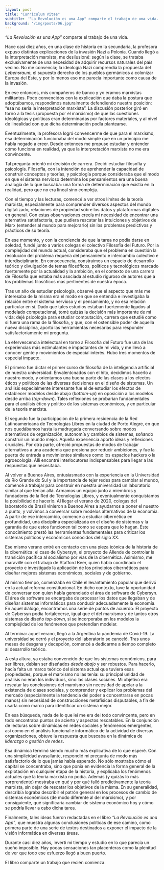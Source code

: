 ```yaml
---
layout: post
title: "Currículum Vitae"
subtitle: '"La Revolución es una App" comparte el trabajo de una vida.'
background: '/img/posts/06.jpg'
---
```


*“La Revolución es una App”* comparte el trabajo de una vida.

Hace casi diez años, en una clase de historia en la secundaria, la profesora expuso distintas explicaciones de la invasión Nazi a Polonia. Cuando llegó a la interpretación marxista, me desilusioné: según la clase, se trataba exclusivamente de una necesidad de adquirir recursos naturales del país vecino. No me convencía; la ideología Nazi comprendía la propuesta del *Lebensraum*, el supuesto derecho de los pueblos germánicos a colonizar Europa del Este, y por lo menos eso me parecía importante como causa de la invasión.

En ese entonces, mis compañeros de banco y yo éramos marxistas militantes. Poco convencidos con la explicación que daba la postura que adoptábamos, respondimos naturalmente defendiendo nuestra posición: “esa no sería la interpretación marxista”. La discusión posterior giró en torno a la tesis (propuesta por el marxismo) de que las cuestiones ideológicas y políticas eran determinadas por factores materiales, y al nivel de linealidad con que dicha determinación podía plantearse. 

Eventualmente, la profesora logró convencerme de que para el marxismo, esa determinación funcionaba del modo simple que en un principio me había negado a creer. Desde entonces me propuse estudiar y entender cómo funciona en realidad, ya que la interpretación marxista no me era convincente.

Tal pregunta orientó mi decisión de carrera. Decidí estudiar filosofía y psicología. Filosofía, con la intención de aprehender la capacidad de construir conceptos y teorías, y psicología porque consideraba que el modo en que el sistema nervioso determina los pensamientos era una buena analogía de lo que buscaba: una forma de determinación que existía en la realidad, pero que no era lineal sino compleja.

Con el tiempo y las lecturas, comencé a ver otros límites de la teoría marxista, especialmente para comprender diversos aspectos del mundo digitalizado, relaciones de propiedad sobre los datos y plataformas digitales en general. Con estas observaciones crecía mi necesidad de encontrar una alternativa satisfactoria, que pudiera rescatar las intuiciones y objetivos de Marx (entender al mundo para mejorarlo) sin los problemas predictivos y prácticos de su teoría.

En ese momento, y con la conciencia de que la tarea no podía darse en soledad, fundé junto a varios colegas el colectivo Filosofía del Futuro. Por la complejidad del mundo actual, consideraba que el problema en cuestión la resolución del problema requería del pensamiento e intercambio colectivo e interdisciplinario. En consecuencia, construimos un espacio de desarrollo teórico y divulgación de temas filosóficos, políticos y tecnológicos marcado fuertemente por la actualidad y la ambición, en el contexto de una carrera de Filosofía que estaba más asociada al estudio riguroso de autores que a los problemas filosóficos más pertinentes de nuestra época. 

Tras un año de estudiar psicología, observé que el aspecto que más me interesaba de la misma era el modo en que se entendía e investigaba la relación entre el sistema nervioso y el pensamiento, y no esa relación particular en sí. Dado que tales estudios estaban fuertemente ligados al modelado computacional, tomé quizás la decisión más importante de mi vida: dejé psicología para estudiar computación, carrera que estudié como si fuera una rama de la filosofía, y que, con el ostensible poder de aquella nueva disciplina, aportó las herramientas necesarias para responder satisfactoriamente mi pregunta.

La efervescencia intelectual en torno a Filosofía del Futuro fue una de las experiencias más estimulantes e impactantes de mi vida, y me llevó a conocer gente y movimientos de especial interés. Hubo tres momentos de especial impacto. 

El primero fue dictar el primer curso de filosofía de la inteligencia artificial de nuestra universidad. Envalentonados con el hito, decidimos hacerlo a nuestro modo, y orientamos una buena parte de las clases a los efectos éticos y políticos de las diversas decisiones en el diseño de sistemas. Un análisis especialmente interesante fue el de estudiar los efectos de establecer modelos desde abajo (*bottom-up*) en oposición a los modelos desde arriba (*top-down*). Tales reflexiones se probarían fundamentales para el análisis ético y político de los sistemas económicos, y en particular de la teoría marxista. 

El segundo fue la participación de la primera residencia de la Red Latinoamericana de Tecnologías Libres en la ciudad de Porto Alegre, en que nos quedábamos hasta la madrugada conversando sobre modos alternativos de organización, autonomía y cambios de sistemas, soñando construir un mundo mejor. Aquella experiencia aportó ideas y reflexiones cruciales. Por otra parte, ofreció propuestas de modos de trabajar alternativos a una academia que presiona por reducir ambiciones, y fue la puerta de entrada a movimientos similares como los espacios hackers o la agroecología. Allí encontré interlocutores indispensables para llegar a las respuestas que necesitaba.

Al volver a Buenos Aires, entusiasmado con la experiencia en la Universidad de Río Grande do Sul y la importancia de tejer redes para cambiar al mundo, comencé a trabajar para construir en nuestra universidad un laboratorio similar al que tenían allá. Armamos un equipo junto a miembros y fundadores de la Red de Tecnologías Libres, y eventualmente conquistamos la posibilidad de hacerlo. Al llegar el verano de 2020, colegas del laboratorio de Brasil vinieron a Buenos Aires a ayudarnos a poner el nuestro a punto, y volvimos a conversar sobre modelos alternativos de la economía. A partir de ese intercambio, comencé a estudiar cibernética en profundidad, una disciplina especializada en el diseño de sistemas y la garantía de que estos funcionen tal como se espera que lo hagan. Este conocimiento prestó las herramientas fundamentales para criticar los sistemas políticos y económicos conocidos del siglo XX.

Ese mismo verano entré en contacto con una pieza icónica de la historia de la cibernética: el caso de Cybersyn, el proyecto de Allende de controlar la transición pacífica al socialismo por vías de la cibernética. Asimismo, me maravillé con el trabajo de Stafford Beer, quien había coordinado el proyecto e investigado la aplicación de los principios cibernéticos para diseñar mejores sistemas económicos, sociales y de gobierno.

Al mismo tiempo, comenzaba en Chile el levantamiento popular que derivó en la actual reforma constitucional. En dicho contexto, tuve la oportunidad de conversar con quien había gerenciado el área de software de Cybersyn. El área de software se encargaba de procesar los datos que llegaban y de diseñar sistemas informáticos para conducir adecuadamente la economía.  En aquel diálogo, encontramos una serie de puntos de acuerdo: El proyecto de Cybersyn podía fortalecerse, igual que el del marxismo y de tantos otros sistemas de diseño *top-down*, si se incorporaba en los modelos la complejidad de los fenómenos que pretendían modelar.

Al terminar aquel verano, llegó a la Argentina la pandemia de Covid-19. La universidad se cerró y el proyecto del laboratorio se canceló. Tras unos meses de desgana y decepción, comencé a dedicarme a tiempo completo al desarrollo teórico.

A esta altura, ya estaba convencido de que los sistemas económicos, para ser libres, debían ser diseñados *desde abajo* y ser robustos. Para hacerlo, hacía falta un marco teórico del sistema actual que tuviera esas propiedades, porque el marxismo no las tenía: su principal unidad de análisis no eran los individuos, sino las clases sociales. Mi objetivo era rescatar las conclusiones del marxismo sin necesidad de apelar a la existencia de clases sociales, y comprender y explicar los problemas del mercado (especialmente la tendencia del poder a concentrarse en pocas manos) sin necesidad de construcciones metafísicas disputables, a fin de usarla como marco para identificar un sistema mejor.

En esa búsqueda, nada de lo que leí me era del todo convincente, pero en todo encontraba puntos de acierto y aspectos rescatables. En la conjunción de lecturas sobre dinámicas en redes sociales y fenómenos emergentes, así como en el análisis funcional e informático de la actividad de diversas organizaciones, obtuve la respuesta que buscaba en la dinámica de *liderazgo* o *gestión de redes*. 

Esa dinámica terminó siendo mucho más explicativa de lo que esperé. Con una simplicidad avasallante, respondió mi pregunta de modo más satisfactorio de lo que jamás había esperado. No sólo mostraba cómo el capital se concentraba, sino que ponía en evidencia la forma general de la explotación en cualquier etapa de la historia, y explicaba los fenómenos actuales que la teoría marxista no podía. Además (y quizás lo más sorprendente) mostraba en qué y por qué falló predictivamente la teoría marxista, sin dejar de rescatar los objetivos de la misma. En su generalidad, describía lograba describir el patrón general en los procesos de cambio de sistemas económicos (de modo diferente al del marxismo), y por consiguiente, qué significaría cambiar de sistema económico hoy y cómo se podría llevar a cabo dicha tarea.

Finalmente, tales ideas fueron redactadas en el libro *“La Revolución es una App”*, que muestra algunas conclusiones políticas de ese camino, como primera parte de una serie de textos destinados a exponer el impacto de la visión informática en diversas áreas.

Durante casi diez años, invertí mi tiempo y estudio en lo que parecía un sueño imposible. Hay pocas sensaciones tan placenteras como la plenitud de ver que todo ese esfuerzo llegó a buen puerto. 

El libro comparte un trabajo que recién comienza.
